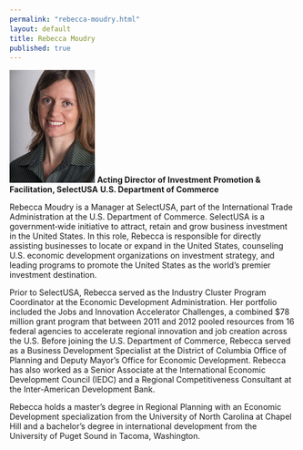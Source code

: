 ```yaml
---
permalink: "rebecca-moudry.html"
layout: default
title: Rebecca Moudry
published: true
---
```



<span class="imgright">![Rebecca Moudry](images/RM-headshot-small.jpg)
**Acting Director of Investment Promotion & Facilitation, SelectUSA**
**U.S. Department of Commerce**</span>


Rebecca Moudry is a Manager at SelectUSA, part of the International Trade Administration at the U.S. Department of Commerce.  SelectUSA is a government‐wide initiative to attract, retain and grow business investment in the United States.  In this role, Rebecca is responsible for directly assisting businesses to locate or expand in the United States, counseling U.S. economic development organizations on investment strategy, and leading programs to promote the United States as the world’s premier investment destination.

Prior to SelectUSA, Rebecca served as the Industry Cluster Program Coordinator at the Economic Development Administration.  Her portfolio included the Jobs and Innovation Accelerator Challenges, a combined $78 million grant program that between 2011 and 2012 pooled resources from 16 federal agencies to accelerate regional innovation and job creation across the U.S.   Before joining the U.S. Department of Commerce, Rebecca served as a Business Development Specialist at the District of Columbia Office of Planning and Deputy Mayor’s Office for Economic Development.  Rebecca has also worked as a Senior Associate at the International Economic Development Council (IEDC) and a Regional Competitiveness Consultant at the Inter-American Development Bank.

Rebecca holds a master’s degree in Regional Planning with an Economic Development specialization from the University of North Carolina at Chapel Hill and a bachelor’s degree in international development from the University of Puget Sound in Tacoma, Washington.
